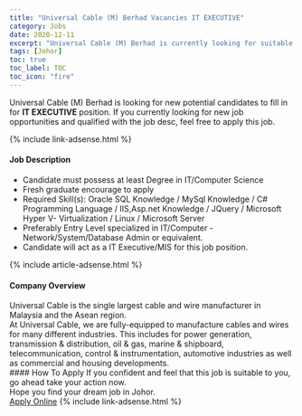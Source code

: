 ```yaml
---
title: "Universal Cable (M) Berhad Vacancies IT EXECUTIVE" 
category: Jobs 
date: 2020-12-11 
excerpt: "Universal Cable (M) Berhad is currently looking for suitable person to fill in the IT EXECUTIVE which positioned at Johor" 
tags: [Johor] 
toc: true 
toc_label: TOC 
toc_icon: "fire" 
--- 
```


<p>Universal Cable (M) Berhad is looking for new potential candidates to fill in for <b>IT EXECUTIVE</b> position. If you currently looking for new job opportunities and qualified with the job desc, feel free to apply this job.
</p>{% include link-adsense.html %} 
<div><div><div><h4>Job Description</h4></div></div><div><div><span><div><ul><li>Candidate must possess at least Degree in IT/Computer Science</li><li>Fresh graduate encourage to apply</li><li>Required Skill(s): Oracle SQL Knowledge / MySql Knowledge / C# Programming Language / IIS,Asp.net Knowledge / JQuery / Microsoft Hyper V- Virtualization / Linux / Microsoft Server</li><li>Preferably Entry Level specialized in IT/Computer - Network/System/Database Admin or equivalent.</li><li>Candidate will act as a IT Executive/MIS for this job position.</li></ul></div></span></div></div></div> 
{% include article-adsense.html %} 
<div><div><div><h4>Company Overview</h4></div></div><div><div><span><div><div>Universal Cable is the single largest cable and wire manufacturer in Malaysia and the Asean region.</div>
<div>At Universal Cable, we are fully-equipped to manufacture cables and wires for many different industries. This includes for power generation, transmission &amp; distribution, oil &amp; gas, marine &amp; shipboard, telecommunication, control &amp; instrumentation, automotive industries as well as commercial and housing developments.</div></div></span></div></div></div> 
#### How To Apply 
If you confident and feel that this job is suitable to you, go ahead take your action now. <br/> 
Hope you find your dream job in Johor. <br/> 
<a href="https://www.jobstreet.com.my/en/job/it-executive-4440278?jobId=jobstreet-my-job-4440278&sectionRank=29&token=0~02ba60d2-c336-4b1f-81df-1d582ecc1dc5&fr=SRP%20View%20In%20New%20Ta" class="btn btn--info" target="_blank" rel="nofollow noopenner">Apply Online</a> 
{% include link-adsense.html %} 